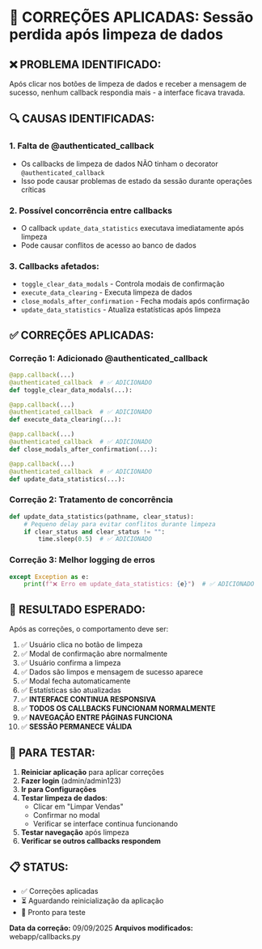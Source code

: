 🔧 CORREÇÕES APLICADAS: Sessão perdida após limpeza de dados
================================================================

## ❌ PROBLEMA IDENTIFICADO:
Após clicar nos botões de limpeza de dados e receber a mensagem de sucesso, 
nenhum callback respondia mais - a interface ficava travada.

## 🔍 CAUSAS IDENTIFICADAS:

### 1. **Falta de @authenticated_callback**
- Os callbacks de limpeza de dados NÃO tinham o decorator `@authenticated_callback`
- Isso pode causar problemas de estado da sessão durante operações críticas

### 2. **Possível concorrência entre callbacks**
- O callback `update_data_statistics` executava imediatamente após limpeza
- Pode causar conflitos de acesso ao banco de dados

### 3. **Callbacks afetados:**
- `toggle_clear_data_modals` - Controla modais de confirmação
- `execute_data_clearing` - Executa limpeza de dados 
- `close_modals_after_confirmation` - Fecha modais após confirmação
- `update_data_statistics` - Atualiza estatísticas após limpeza

## ✅ CORREÇÕES APLICADAS:

### **Correção 1: Adicionado @authenticated_callback**
```python
@app.callback(...)
@authenticated_callback  # ✅ ADICIONADO
def toggle_clear_data_modals(...):

@app.callback(...)
@authenticated_callback  # ✅ ADICIONADO
def execute_data_clearing(...):

@app.callback(...)
@authenticated_callback  # ✅ ADICIONADO
def close_modals_after_confirmation(...):

@app.callback(...)
@authenticated_callback  # ✅ ADICIONADO
def update_data_statistics(...):
```

### **Correção 2: Tratamento de concorrência**
```python
def update_data_statistics(pathname, clear_status):
    # Pequeno delay para evitar conflitos durante limpeza
    if clear_status and clear_status != "":
        time.sleep(0.5)  # ✅ ADICIONADO
```

### **Correção 3: Melhor logging de erros**
```python
except Exception as e:
    print(f"❌ Erro em update_data_statistics: {e}")  # ✅ ADICIONADO
```

## 🎯 RESULTADO ESPERADO:

Após as correções, o comportamento deve ser:

1. ✅ Usuário clica no botão de limpeza
2. ✅ Modal de confirmação abre normalmente
3. ✅ Usuário confirma a limpeza
4. ✅ Dados são limpos e mensagem de sucesso aparece
5. ✅ Modal fecha automaticamente
6. ✅ Estatísticas são atualizadas
7. ✅ **INTERFACE CONTINUA RESPONSIVA** 
8. ✅ **TODOS OS CALLBACKS FUNCIONAM NORMALMENTE**
9. ✅ **NAVEGAÇÃO ENTRE PÁGINAS FUNCIONA**
10. ✅ **SESSÃO PERMANECE VÁLIDA**

## 🚀 PARA TESTAR:

1. **Reiniciar aplicação** para aplicar correções
2. **Fazer login** (admin/admin123)
3. **Ir para Configurações**
4. **Testar limpeza de dados**:
   - Clicar em "Limpar Vendas"
   - Confirmar no modal
   - Verificar se interface continua funcionando
5. **Testar navegação** após limpeza
6. **Verificar se outros callbacks respondem**

## 📋 STATUS:
- ✅ Correções aplicadas
- ⏳ Aguardando reinicialização da aplicação
- 🧪 Pronto para teste

**Data da correção:** 09/09/2025
**Arquivos modificados:** webapp/callbacks.py
